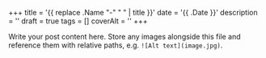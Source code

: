 +++
title = '{{ replace .Name "-" " " | title }}'
date = '{{ .Date }}'
description = ''
draft = true
tags = []
coverAlt = ''
+++

Write your post content here. Store any images alongside this file and reference
them with relative paths, e.g. `![Alt text](image.jpg)`.
